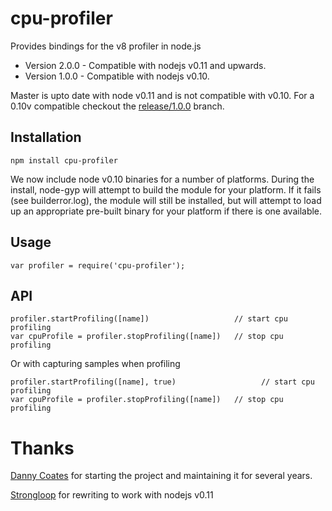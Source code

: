 # cpu-profiler

Provides bindings for the v8 profiler in node.js

- Version 2.0.0 - Compatible with nodejs v0.11 and upwards.
- Version 1.0.0 - Compatible with nodejs v0.10.

Master is upto date with node v0.11 and is not compatible with v0.10.
For a 0.10v compatible checkout the [release/1.0.0](https://github.com/tomgco/cpu-profiler/tree/release/1.0.0)
branch.

## Installation

    npm install cpu-profiler

We now include node v0.10 binaries for a number of platforms.  During the
install, node-gyp will attempt to build the module for your platform.  If it
fails (see builderror.log), the module will still be installed, but will
attempt to load up an appropriate pre-built binary for your platform if there
is one available.

## Usage

    var profiler = require('cpu-profiler');

## API

    profiler.startProfiling([name])                   // start cpu profiling
    var cpuProfile = profiler.stopProfiling([name])   // stop cpu profiling

Or with capturing samples when profiling

    profiler.startProfiling([name], true)                   // start cpu profiling
    var cpuProfile = profiler.stopProfiling([name])   // stop cpu profiling

# Thanks

[Danny Coates](https://github.com/dannycoates) for starting the project
and maintaining it for several years.

[Strongloop](https://github.com/strongloop) for rewriting to work with nodejs
v0.11
